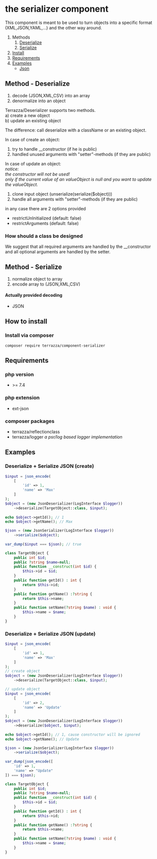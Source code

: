 # the serializer component
This component is meant to be used to turn objects into a specific format (XML,JSON,YAML,...) and the other way around.

1. Methods
    1. [Deserialize](#deserialize)
    2. [Serialize](#serialize)
2. [Install](#install)
3. [Requirements](#require)
4. [Examples](#examples)
    - [Json](#examples-json)

<a id="deserialize" name="deserialize"></a>
<a id="user-content-deserialize" name="user-content-deserialize"></a>
## Method - Deserialize
1. decode (JSON,XML,CSV) into an array
2. denormalize into an object

Terrazza/Deserializer supports two methods.<br>
a) create a new object<br>
b) update an existing object

The difference: call deserialize with a className or an existing object.

In case of create an object:
1. try to handle __constructor (if he is public)
2. handled unused arguments with "setter"-methods (if they are public)

In case of update an object:<br>
<i>notice:<br>
the constructor will not be used!<br>
only if the current value of an valueObject is null and you want to update the valueObject.
</i>
1. clone input object (unserialize(serialize($object)))
2. handle all arguments with "setter"-methods (if they are public)

in any case there are 2 options provided
- restrictUnInitialized (default: false)
- restrictArguments (default: false)

### How should a class be designed
We suggest that all required arguments are handled by the __constructor<br>
and all optional arguments are handled by the setter.

<a id="serialize" name="serialize"></a>
<a id="user-content-serialize" name="user-content-serialize"></a>
## Method - Serialize
1. normalize object to array
2. encode array to (JSON,XML,CSV)

#### Actually provided decoding
- JSON
<a id="deserialize" name="deserialize"></a>
<a id="user-content-deserialize" name="user-content-deserialize"></a>
<a id="install" name="install"></a>
<a id="user-content-install" name="user-content-install"></a>
## How to install
### Install via composer
```
composer require terrazza/component-serializer
```
<a id="require" name="require"></a>
<a id="user-content-require" name="user-content-require"></a>
## Requirements
### php version
- \>= 7.4
### php extension 
- ext-json
### composer packages
- terrazza/reflectionclass
- terrazza/logger <i>a psr/log based logger implementation</i>

<a id="examples" name="examples"/></a>
<a id="user-content-examples" name="user-content-examples"/></a>
## Examples

<a id="examples-json" name="examples-json"></a>
<a id="user-content-examples-json" name="user-content-examples-json"></a>
### Deserialize + Serialize JSON (create)
```php
$input = json_encode(
    [
        'id' => 1,
        'name' => 'Max'
    ]
);
$object = (new JsonDeserializer(LogInterface $logger))
    ->deserialize(TargetObject::class, $input);
   
echo $object->getId(); // 1
echo $object->getName(); // Max 

$json = (new JsonSerializer(LogInterface $logger))
    ->serialize($object);
    
var_dump($input === $json); // true    

class TargetObject {
    public int $id;
    public ?string $name=null;
    public function __construct(int $id) {
        $this->id = $id;
    }
    public function getId() : int {
        return $this->id;
    }
    public function getName() :?string {
        return $this->name;
    }    
    public function setName(?string $name) : void {
        $this->name = $name;
    }    
}
```
### Deserialize + Serialize JSON (update)
```php
$input = json_encode(
    [
        'id' => 1,
        'name' => 'Max'
    ]
);
// create object
$object = (new JsonDeserializer(LogInterface $logger))
    ->deserialize(TargetObject::class, $input);

// update object
$input = json_encode(
    [
        'id' => 2,
        'name' => 'Update'
    ]
);    
$object = (new JsonDeserializer(LogInterface $logger))
    ->deserialize($object, $input);    
      
echo $object->getId(); // 1, cause constructor will be ignored
echo $object->getName(); // Update

$json = (new JsonSerializer(LogInterface $logger))
    ->serialize($object);
    
var_dump(json_encode([
    'id' => 1,
    'name' => "Update"
]) === $json);

class TargetObject {
    public int $id;
    public ?string $name=null;
    public function __construct(int $id) {
        $this->id = $id;
    }
    public function getId() : int {
        return $this->id;
    }
    public function getName() :?string {
        return $this->name;
    }    
    public function setName(?string $name) : void {
        $this->name = $name;
    }    
}
```